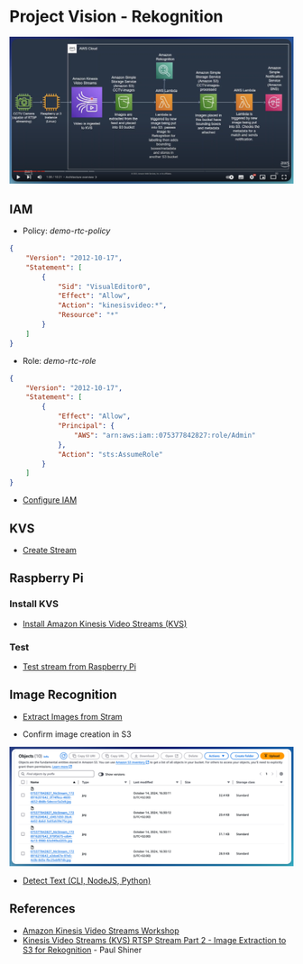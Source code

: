 # Project Vision - Rekognition

![Alt text](images/paul_shiner_part_3.png "Paul Shiner - Part 3")

## IAM

- Policy: *demo-rtc-policy*
```json
{
    "Version": "2012-10-17",
    "Statement": [
        {
            "Sid": "VisualEditor0",
            "Effect": "Allow",
            "Action": "kinesisvideo:*",
            "Resource": "*"
        }
    ]
}
```

- Role: *demo-rtc-role*
```json
{
    "Version": "2012-10-17",
    "Statement": [
        {
            "Effect": "Allow",
            "Principal": {
                "AWS": "arn:aws:iam::075377842827:role/Admin"
            },
            "Action": "sts:AssumeRole"
        }
    ]
}
```

- [Configure IAM](../../aws/iam/role.md)

## KVS

- [Create Stream](../../aws/kvs/create-stream.md)

## Raspberry Pi

### Install KVS

- [Install Amazon Kinesis Video Streams (KVS)](../../hw/raspberrypi/kvs/install.md)

### Test
- [Test stream from Raspberry Pi](../../hw/raspberrypi/kvs/test.md)

## Image Recognition

- [Extract Images from Stram](../../aws/kvs/extract-images.md)

- Confirm image creation in S3

![Alt text](images/s3_images_extracted.png "Images created in S3")

- [Detect Text (CLI, NodeJS, Python)](../../aws/rekognition/detect-text.md)

## References

- [Amazon Kinesis Video Streams Workshop](https://catalog.workshops.aws/kinesis-video-streams/en-US)
- [Kinesis Video Streams (KVS) RTSP Stream Part 2 - Image Extraction to S3 for Rekognition](https://youtu.be/pUvxI76YnfA?si=ybdD2UJqsAf-PzWg) - Paul Shiner